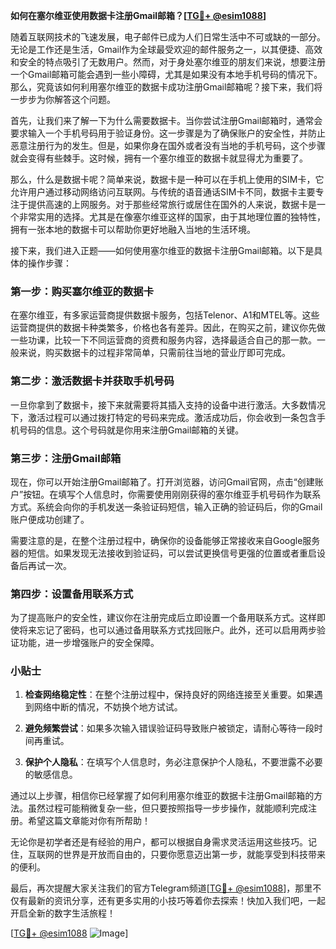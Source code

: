 **如何在塞尔维亚使用数据卡注册Gmail邮箱？[[TG💪+ @esim1088](https://t.me/s/esim1088)]**

随着互联网技术的飞速发展，电子邮件已成为人们日常生活中不可或缺的一部分。无论是工作还是生活，Gmail作为全球最受欢迎的邮件服务之一，以其便捷、高效和安全的特点吸引了无数用户。然而，对于身处塞尔维亚的朋友们来说，想要注册一个Gmail邮箱可能会遇到一些小障碍，尤其是如果没有本地手机号码的情况下。那么，究竟该如何利用塞尔维亚的数据卡成功注册Gmail邮箱呢？接下来，我们将一步步为你解答这个问题。

首先，让我们来了解一下为什么需要数据卡。当你尝试注册Gmail邮箱时，通常会要求输入一个手机号码用于验证身份。这一步骤是为了确保账户的安全性，并防止恶意注册行为的发生。但是，如果你身在国外或者没有当地的手机号码，这个步骤就会变得有些棘手。这时候，拥有一个塞尔维亚的数据卡就显得尤为重要了。

那么，什么是数据卡呢？简单来说，数据卡是一种可以在手机上使用的SIM卡，它允许用户通过移动网络访问互联网。与传统的语音通话SIM卡不同，数据卡主要专注于提供高速的上网服务。对于那些经常旅行或居住在国外的人来说，数据卡是一个非常实用的选择。尤其是在像塞尔维亚这样的国家，由于其地理位置的独特性，拥有一张本地的数据卡可以帮助你更好地融入当地的生活环境。

接下来，我们进入正题——如何使用塞尔维亚的数据卡注册Gmail邮箱。以下是具体的操作步骤：

### 第一步：购买塞尔维亚的数据卡

在塞尔维亚，有多家运营商提供数据卡服务，包括Telenor、A1和MTEL等。这些运营商提供的数据卡种类繁多，价格也各有差异。因此，在购买之前，建议你先做一些功课，比较一下不同运营商的资费和服务内容，选择最适合自己的那一款。一般来说，购买数据卡的过程非常简单，只需前往当地的营业厅即可完成。

### 第二步：激活数据卡并获取手机号码

一旦你拿到了数据卡，接下来就需要将其插入支持的设备中进行激活。大多数情况下，激活过程可以通过拨打特定的号码来完成。激活成功后，你会收到一条包含手机号码的信息。这个号码就是你用来注册Gmail邮箱的关键。

### 第三步：注册Gmail邮箱

现在，你可以开始注册Gmail邮箱了。打开浏览器，访问Gmail官网，点击“创建账户”按钮。在填写个人信息时，你需要使用刚刚获得的塞尔维亚手机号码作为联系方式。系统会向你的手机发送一条验证码短信，输入正确的验证码后，你的Gmail账户便成功创建了。

需要注意的是，在整个注册过程中，确保你的设备能够正常接收来自Google服务器的短信。如果发现无法接收到验证码，可以尝试更换信号更强的位置或者重启设备后再试一次。

### 第四步：设置备用联系方式

为了提高账户的安全性，建议你在注册完成后立即设置一个备用联系方式。这样即使将来忘记了密码，也可以通过备用联系方式找回账户。此外，还可以启用两步验证功能，进一步增强账户的安全保障。

### 小贴士

1. **检查网络稳定性**：在整个注册过程中，保持良好的网络连接至关重要。如果遇到网络中断的情况，不妨换个地方试试。
   
2. **避免频繁尝试**：如果多次输入错误验证码导致账户被锁定，请耐心等待一段时间再重试。

3. **保护个人隐私**：在填写个人信息时，务必注意保护个人隐私，不要泄露不必要的敏感信息。

通过以上步骤，相信你已经掌握了如何利用塞尔维亚的数据卡注册Gmail邮箱的方法。虽然过程可能稍微复杂一些，但只要按照指导一步步操作，就能顺利完成注册。希望这篇文章能对你有所帮助！

无论你是初学者还是有经验的用户，都可以根据自身需求灵活运用这些技巧。记住，互联网的世界是开放而自由的，只要你愿意迈出第一步，就能享受到科技带来的便利。

最后，再次提醒大家关注我们的官方Telegram频道[[TG💪+ @esim1088](https://t.me/s/esim1088)]，那里不仅有最新的资讯分享，还有更多实用的小技巧等着你去探索！快加入我们吧，一起开启全新的数字生活旅程！

[[TG💪+ @esim1088](https://t.me/s/esim1088) ![Image](https://i.postimg.cc/4NQfJmqS/Snipaste-2025-05-13-00-14-12.png)]